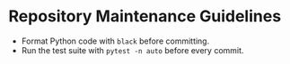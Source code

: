 # Repository Maintenance Guidelines

- Format Python code with `black` before committing.
- Run the test suite with `pytest -n auto` before every commit.
